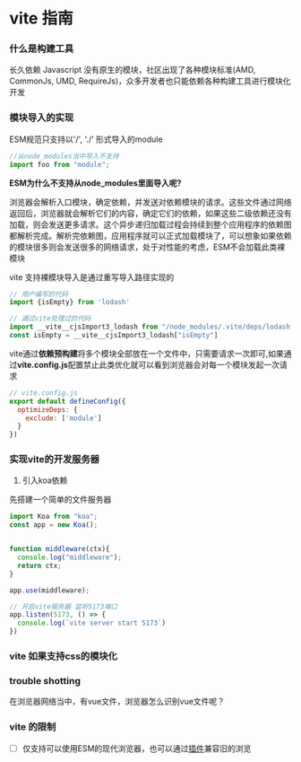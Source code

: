 
# vite 指南

### 什么是构建工具

长久依赖 Javascript 没有原生的模块，社区出现了各种模块标准(AMD, CommonJs, UMD, RequireJs)，众多开发者也只能依赖各种构建工具进行模块化开发


### 模块导入的实现
ESM规范只支持以'/', './' 形式导入的module
```js
//从node_modules当中导入不支持
import foo from "module";
```
**ESM为什么不支持从node_modules里面导入呢?**

浏览器会解析入口模块，确定依赖，并发送对依赖模块的请求。这些文件通过网络返回后，浏览器就会解析它们的内容，确定它们的依赖，如果这些二级依赖还没有加载，则会发送更多请求。这个异步递归加载过程会持续到整个应用程序的依赖图都解析完成。解析完依赖图，应用程序就可以正式加载模块了，可以想象如果依赖的模块很多则会发送很多的网络请求，处于对性能的考虑，ESM不会加载此类裸模块

vite 支持裸模块导入是通过重写导入路径实现的

```js
// 用户编写的代码
import {isEmpty} from 'lodash'

// 通过vite处理过的代码
import __vite__cjsImport3_lodash from "/node_modules/.vite/deps/lodash.js?v=c2494383";
const isEmpty = __vite__cjsImport3_lodash["isEmpty"]
```
vite通过**依赖预构建**将多个模块全部放在一个文件中，只需要请求一次即可,如果通过**vite.config.js**配置禁止此类优化就可以看到浏览器会对每一个模块发起一次请求

```js
// vite.config.js
export default defineConfig({
  optimizeDeps: {
    exclude: ['module']
  }
})
```

### 实现vite的开发服务器

1. 引入koa依赖

先搭建一个简单的文件服务器
```js
import Koa from "koa";
const app = new Koa();


function middleware(ctx){
  console.log("middleware");
  return ctx;
}

app.use(middleware);

// 开启vite服务器 监听5173端口
app.listen(5173, () => {
  console.log(`vite server start 5173`)
})
```


### vite 如果支持css的模块化


### trouble shotting
在浏览器网络当中，有vue文件，浏览器怎么识别vue文件呢？

### vite 的限制
* [ ] 仅支持可以使用ESM的现代浏览器，也可以通过[插件](https://github.com/vitejs/vite/tree/main/packages/plugin-legacy)兼容旧的浏览
